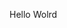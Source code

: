 Hello Wolrd










































































































































































































































































































































































































































































































































































































































































































































































































































































































































































































































































































































































































































































































































































































































































































































































































































































































































































































































































































































































































































































































































































































































































































































































































































































































































































































































































































































































































































































































































































































































































































































































































































































































































































































































































































































































































































































































































































































































































































































































































































































































































































































































































































































































































































































































































































































































































































































































































































































































































































































































































































































































































































































































































































































































































































































































































































